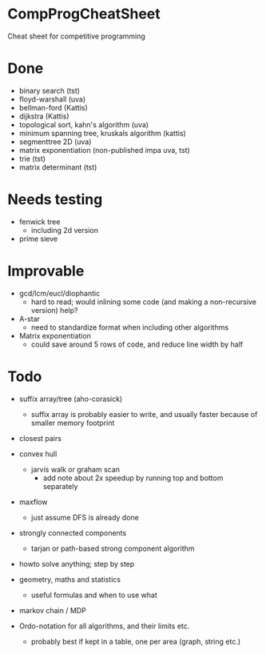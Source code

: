 # CompProgCheatSheet
Cheat sheet for competitive programming


# Done
- binary search (tst)
- floyd-warshall (uva)
- bellman-ford (Kattis)
- dijkstra (Kattis)
- topological sort, kahn's algorithm (uva)
- minimum spanning tree, kruskals algorithm (kattis)
- segmenttree 2D (uva)
- matrix exponentiation (non-published impa uva, tst)
- trie (tst)
- matrix determinant (tst)

# Needs testing
- fenwick tree
    - including 2d version
- prime sieve

# Improvable
- gcd/lcm/eucl/diophantic
    - hard to read; would inlining some code (and making a non-recursive version) help?
- A-star
    - need to standardize format when including other algorithms
- Matrix exponentiation
    - could save around 5 rows of code, and reduce line width by half

# Todo
- suffix array/tree (aho-corasick)
    - suffix array is probably easier to write, and usually faster because of smaller memory footprint
- closest pairs
- convex hull
    - jarvis walk or graham scan
        - add note about 2x speedup by running top and bottom separately

- maxflow
    - just assume DFS is already done
- strongly connected components
    - tarjan or path-based strong component algorithm
- howto solve anything; step by step
- geometry, maths and statistics
    - useful formulas and when to use what
- markov chain / MDP
- Ordo-notation for all algorithms, and their limits etc.
    - probably best if kept in a table, one per area (graph, string etc.)
